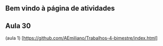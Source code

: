 ##  Bem vindo à página de atividades

## Aula  30

(aula 1) [https://github.com/AEmiliano/Trabalhos-4-bimestre/index.html]
